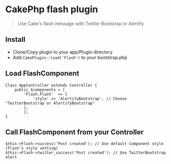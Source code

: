# CakePhp flash plugin

> Use Cake's flash message with Twitter Bootstrap or Alertify



## Install

+ Clone/Copy plugin to your app/Plugin directory
+ Add `CakePlugin::load('Flash')` to your bootstrap.php

## Load FlashComponent
	Class AppController extends Controller {
		public $components = [
			'Flash.Flash'  => [
				'style' => 'AlertifyBootstrap', // Choose "TwitterBootstrap or AlertifyBootstrap"
			],
			];
	}


## Call FlashComponent from your Controller

	$this->Flash->success('Post created'); // Use default Component style (Flash's style setting)
	$this->Flash->twitter_success('Post created'); // Use TwitterBootstrap alert
